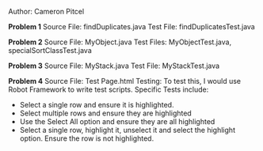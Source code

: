 Author: Cameron Pitcel

**Problem 1**
Source File: findDuplicates.java
Test File: findDuplicatesTest.java

**Problem 2**
Source File: MyObject.java
Test Files: MyObjectTest.java, specialSortClassTest.java

**Problem 3**
Source File: MyStack.java
Test File: MyStackTest.java

**Problem 4**
Source File: Test Page.html
Testing: To test this, I would use Robot Framework to write test scripts.
Specific Tests include:
- Select a single row and ensure it is highlighted.
- Select multiple rows and ensure they are highlighted
- Use the Select All option and ensure they are all highlighted
- Select a single row, highlight it, unselect it and select the highlight option. Ensure the row is not highlighted.
